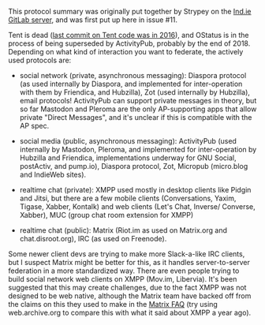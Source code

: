 This protocol summary was originally put together by Strypey on the [Ind.ie GitLab server](https://source.ind.ie/project/heartbeat-cocoa/issues/194#note_10161), and was first put up here in issue #11. 

Tent is dead ([last commit on Tent code was in 2016](https://github.com/tent)), and OStatus is in the process of being superseded by ActivityPub, probably by the end of 2018. Depending on what kind of interaction you want to federate, the actively used protocols are:


- social network (private, asynchronous messaging): Diaspora protocol (as used internally by Diaspora, and implemented for inter-operation with them by Friendica, and Hubzilla), Zot (used internally by Hubzilla), email protocols! ActivityPub can support private messages in theory, but so far Mastodon and Pleroma are the only AP-supporting apps that allow private "Direct Messages", and it's unclear if this is compatible with the AP spec.

- social media (public, asynchronous messaging): ActivityPub (used internally by Mastodon, Pleroma, and implemented for inter-operation by Hubzilla and Friendica, implementations underway for GNU Social, postActiv, and pump.io), Diaspora protocol, Zot, Micropub (micro.blog and IndieWeb sites).

- realtime chat (private): XMPP used mostly in desktop clients like Pidgin and Jitsi, but there are a few mobile clients (Conversations, Yaxim, Tigase, Xabber, Kontalk) and web clients (Let's Chat, Inverse/ Converse, Xabber), MUC (group chat room extension for XMPP)

- realtime chat (public): Matrix (Riot.im as used on Matrix.org and chat.disroot.org), IRC (as used on Freenode).

Some newer client devs are trying to make more Slack-a-like IRC clients, but I suspect Matrix might be better for this, as it handles server-to-server federation in a more standardized way. There are even people trying to build social network web clients on XMPP (Mov.im, Libervia). It's been suggested that this may create challenges, due to the fact XMPP was not designed to be web native, although the Matrix team have backed off from the claims on this they used to make in the [Matrix FAQ](https://matrix.org/docs/guides/faq.html#what-is-the-difference-between-matrix-and-xmpp%3F) (try using web.archive.org to compare this with what it said about XMPP a year ago).